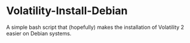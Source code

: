 # Volatility-Install-Debian
A simple bash script that (hopefully) makes the installation of Volatility 2 easier on Debian systems.
